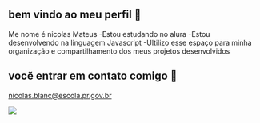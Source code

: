 ## bem vindo ao meu perfil 🖤
Me nome é nicolas Mateus 
-Estou estudando no alura
-Estou desenvolvendo na linguagem Javascript
-Ultilizo esse espaço para minha organização e compartilhamento dos meus projetos desenvolvidos
## vocẽ entrar em contato comigo 🖤


nicolas.blanc@escola.pr.gov.br

![](https://media1.tenor.com/m/EAnDojNORTwAAAAd/bad-teeth-hi.gif)
